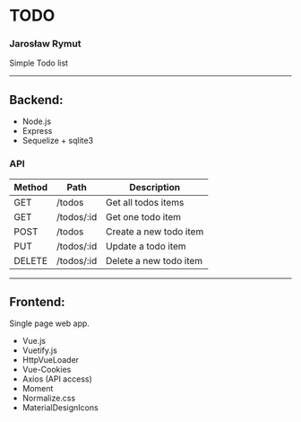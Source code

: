# TODO
### Jarosław Rymut

Simple Todo list

---

## Backend:

- Node.js
- Express
- Sequelize + sqlite3

### API

| Method | Path       | Description            |
|--------|------------|------------------------|
| GET    | /todos     | Get all todos items    |
| GET    | /todos/:id | Get one todo item      |
| POST   | /todos     | Create a new todo item |
| PUT    | /todos/:id | Update a todo item     |
| DELETE | /todos/:id | Delete a new todo item |

---

## Frontend:

Single page web app.

- Vue.js
- Vuetify.js
- HttpVueLoader
- Vue-Cookies
- Axios (API access)
- Moment
- Normalize.css
- MaterialDesignIcons
